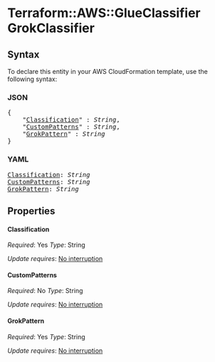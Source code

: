 # Terraform::AWS::GlueClassifier GrokClassifier

## Syntax

To declare this entity in your AWS CloudFormation template, use the following syntax:

### JSON

<pre>
{
    "<a href="#classification" title="Classification">Classification</a>" : <i>String</i>,
    "<a href="#custompatterns" title="CustomPatterns">CustomPatterns</a>" : <i>String</i>,
    "<a href="#grokpattern" title="GrokPattern">GrokPattern</a>" : <i>String</i>
}
</pre>

### YAML

<pre>
<a href="#classification" title="Classification">Classification</a>: <i>String</i>
<a href="#custompatterns" title="CustomPatterns">CustomPatterns</a>: <i>String</i>
<a href="#grokpattern" title="GrokPattern">GrokPattern</a>: <i>String</i>
</pre>

## Properties

#### Classification

_Required_: Yes
_Type_: String

_Update requires_: [No interruption](https://docs.aws.amazon.com/AWSCloudFormation/latest/UserGuide/using-cfn-updating-stacks-update-behaviors.html#update-no-interrupt)

#### CustomPatterns

_Required_: No
_Type_: String

_Update requires_: [No interruption](https://docs.aws.amazon.com/AWSCloudFormation/latest/UserGuide/using-cfn-updating-stacks-update-behaviors.html#update-no-interrupt)

#### GrokPattern

_Required_: Yes
_Type_: String

_Update requires_: [No interruption](https://docs.aws.amazon.com/AWSCloudFormation/latest/UserGuide/using-cfn-updating-stacks-update-behaviors.html#update-no-interrupt)

